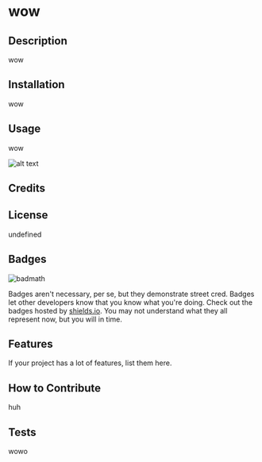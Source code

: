 # wow

## __Description__

wow


## __Installation__

wow

## __Usage__

wow

    
![alt text](assets/images/screenshot.png)
    

## Credits



## License

undefined

## Badges

![badmath](https://img.shields.io/github/languages/top/lernantino/badmath)

Badges aren't necessary, per se, but they demonstrate street cred. Badges let other developers know that you know what you're doing. Check out the badges hosted by [shields.io](https://shields.io/). You may not understand what they all represent now, but you will in time.

## Features

If your project has a lot of features, list them here.

## How to Contribute

huh

## Tests

wowo
    